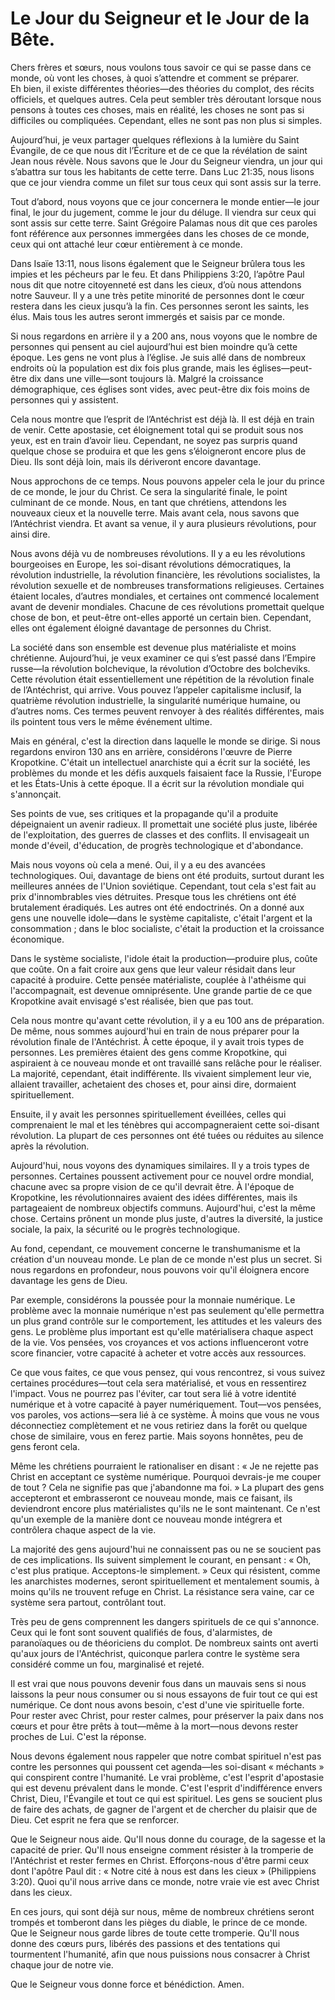 # Le Jour du Seigneur et le Jour de la Bête.  

Chers frères et sœurs, nous voulons tous savoir ce qui se passe dans ce monde, où vont les choses, à quoi s’attendre et comment se préparer.  
Eh bien, il existe différentes théories—des théories du complot, des récits officiels, et quelques autres. Cela peut sembler très déroutant lorsque nous pensons à toutes ces choses, mais en réalité, les choses ne sont pas si difficiles ou compliquées. Cependant, elles ne sont pas non plus si simples.  

Aujourd’hui, je veux partager quelques réflexions à la lumière du Saint Évangile, de ce que nous dit l’Écriture et de ce que la révélation de saint Jean nous révèle. Nous savons que le Jour du Seigneur viendra, un jour qui s’abattra sur tous les habitants de cette terre. Dans Luc 21:35, nous lisons que ce jour viendra comme un filet sur tous ceux qui sont assis sur la terre.  

Tout d’abord, nous voyons que ce jour concernera le monde entier—le jour final, le jour du jugement, comme le jour du déluge. Il viendra sur ceux qui sont assis sur cette terre. Saint Grégoire Palamas nous dit que ces paroles font référence aux personnes immergées dans les choses de ce monde, ceux qui ont attaché leur cœur entièrement à ce monde.  

Dans Isaïe 13:11, nous lisons également que le Seigneur brûlera tous les impies et les pécheurs par le feu. Et dans Philippiens 3:20, l’apôtre Paul nous dit que notre citoyenneté est dans les cieux, d’où nous attendons notre Sauveur. Il y a une très petite minorité de personnes dont le cœur restera dans les cieux jusqu’à la fin. Ces personnes seront les saints, les élus. Mais tous les autres seront immergés et saisis par ce monde.  

Si nous regardons en arrière il y a 200 ans, nous voyons que le nombre de personnes qui pensent au ciel aujourd’hui est bien moindre qu’à cette époque. Les gens ne vont plus à l’église. Je suis allé dans de nombreux endroits où la population est dix fois plus grande, mais les églises—peut-être dix dans une ville—sont toujours là. Malgré la croissance démographique, ces églises sont vides, avec peut-être dix fois moins de personnes qui y assistent.  

Cela nous montre que l’esprit de l’Antéchrist est déjà là. Il est déjà en train de venir. Cette apostasie, cet éloignement total qui se produit sous nos yeux, est en train d’avoir lieu. Cependant, ne soyez pas surpris quand quelque chose se produira et que les gens s’éloigneront encore plus de Dieu. Ils sont déjà loin, mais ils dériveront encore davantage.  

Nous approchons de ce temps. Nous pouvons appeler cela le jour du prince de ce monde, le jour du Christ. Ce sera la singularité finale, le point culminant de ce monde. Nous, en tant que chrétiens, attendons les nouveaux cieux et la nouvelle terre. Mais avant cela, nous savons que l’Antéchrist viendra. Et avant sa venue, il y aura plusieurs révolutions, pour ainsi dire.  

Nous avons déjà vu de nombreuses révolutions. Il y a eu les révolutions bourgeoises en Europe, les soi-disant révolutions démocratiques, la révolution industrielle, la révolution financière, les révolutions socialistes, la révolution sexuelle et de nombreuses transformations religieuses. Certaines étaient locales, d’autres mondiales, et certaines ont commencé localement avant de devenir mondiales. Chacune de ces révolutions promettait quelque chose de bon, et peut-être ont-elles apporté un certain bien. Cependant, elles ont également éloigné davantage de personnes du Christ.  

La société dans son ensemble est devenue plus matérialiste et moins chrétienne. Aujourd’hui, je veux examiner ce qui s’est passé dans l’Empire russe—la révolution bolchevique, la révolution d’Octobre des bolcheviks. Cette révolution était essentiellement une répétition de la révolution finale de l’Antéchrist, qui arrive. Vous pouvez l’appeler capitalisme inclusif, la quatrième révolution industrielle, la singularité numérique humaine, ou d’autres noms. Ces termes peuvent renvoyer à des réalités différentes, mais ils pointent tous vers le même événement ultime.

Mais en général, c'est la direction dans laquelle le monde se dirige. Si nous regardons environ 130 ans en arrière, considérons l'œuvre de Pierre Kropotkine. C'était un intellectuel anarchiste qui a écrit sur la société, les problèmes du monde et les défis auxquels faisaient face la Russie, l'Europe et les États-Unis à cette époque. Il a écrit sur la révolution mondiale qui s'annonçait.  

Ses points de vue, ses critiques et la propagande qu'il a produite dépeignaient un avenir radieux. Il promettait une société plus juste, libérée de l'exploitation, des guerres de classes et des conflits. Il envisageait un monde d'éveil, d'éducation, de progrès technologique et d'abondance.  

Mais nous voyons où cela a mené. Oui, il y a eu des avancées technologiques. Oui, davantage de biens ont été produits, surtout durant les meilleures années de l'Union soviétique. Cependant, tout cela s'est fait au prix d'innombrables vies détruites. Presque tous les chrétiens ont été brutalement éradiqués. Les autres ont été endoctrinés. On a donné aux gens une nouvelle idole—dans le système capitaliste, c'était l'argent et la consommation ; dans le bloc socialiste, c'était la production et la croissance économique.  

Dans le système socialiste, l'idole était la production—produire plus, coûte que coûte. On a fait croire aux gens que leur valeur résidait dans leur capacité à produire. Cette pensée matérialiste, couplée à l'athéisme qui l'accompagnait, est devenue omniprésente. Une grande partie de ce que Kropotkine avait envisagé s'est réalisée, bien que pas tout.  

Cela nous montre qu'avant cette révolution, il y a eu 100 ans de préparation. De même, nous sommes aujourd'hui en train de nous préparer pour la révolution finale de l'Antéchrist. À cette époque, il y avait trois types de personnes. Les premières étaient des gens comme Kropotkine, qui aspiraient à ce nouveau monde et ont travaillé sans relâche pour le réaliser. La majorité, cependant, était indifférente. Ils vivaient simplement leur vie, allaient travailler, achetaient des choses et, pour ainsi dire, dormaient spirituellement.  

Ensuite, il y avait les personnes spirituellement éveillées, celles qui comprenaient le mal et les ténèbres qui accompagneraient cette soi-disant révolution. La plupart de ces personnes ont été tuées ou réduites au silence après la révolution.  

Aujourd'hui, nous voyons des dynamiques similaires. Il y a trois types de personnes. Certaines poussent activement pour ce nouvel ordre mondial, chacune avec sa propre vision de ce qu'il devrait être. À l'époque de Kropotkine, les révolutionnaires avaient des idées différentes, mais ils partageaient de nombreux objectifs communs. Aujourd'hui, c'est la même chose. Certains prônent un monde plus juste, d'autres la diversité, la justice sociale, la paix, la sécurité ou le progrès technologique.  

Au fond, cependant, ce mouvement concerne le transhumanisme et la création d'un nouveau monde. Le plan de ce monde n'est plus un secret. Si nous regardons en profondeur, nous pouvons voir qu'il éloignera encore davantage les gens de Dieu.  

Par exemple, considérons la poussée pour la monnaie numérique. Le problème avec la monnaie numérique n'est pas seulement qu'elle permettra un plus grand contrôle sur le comportement, les attitudes et les valeurs des gens. Le problème plus important est qu'elle matérialisera chaque aspect de la vie. Vos pensées, vos croyances et vos actions influenceront votre score financier, votre capacité à acheter et votre accès aux ressources.  

Ce que vous faites, ce que vous pensez, qui vous rencontrez, si vous suivez certaines procédures—tout cela sera matérialisé, et vous en ressentirez l'impact. Vous ne pourrez pas l'éviter, car tout sera lié à votre identité numérique et à votre capacité à payer numériquement. Tout—vos pensées, vos paroles, vos actions—sera lié à ce système. À moins que vous ne vous déconnectiez complètement et ne vous retiriez dans la forêt ou quelque chose de similaire, vous en ferez partie. Mais soyons honnêtes, peu de gens feront cela.  

Même les chrétiens pourraient le rationaliser en disant : « Je ne rejette pas Christ en acceptant ce système numérique. Pourquoi devrais-je me couper de tout ? Cela ne signifie pas que j'abandonne ma foi. » La plupart des gens accepteront et embrasseront ce nouveau monde, mais ce faisant, ils deviendront encore plus matérialistes qu'ils ne le sont maintenant. Ce n'est qu'un exemple de la manière dont ce nouveau monde intégrera et contrôlera chaque aspect de la vie.  

La majorité des gens aujourd'hui ne connaissent pas ou ne se soucient pas de ces implications. Ils suivent simplement le courant, en pensant : « Oh, c'est plus pratique. Acceptons-le simplement. » Ceux qui résistent, comme les anarchistes modernes, seront spirituellement et mentalement soumis, à moins qu'ils ne trouvent refuge en Christ. La résistance sera vaine, car ce système sera partout, contrôlant tout.  

Très peu de gens comprennent les dangers spirituels de ce qui s'annonce. Ceux qui le font sont souvent qualifiés de fous, d'alarmistes, de paranoïaques ou de théoriciens du complot. De nombreux saints ont averti qu'aux jours de l'Antéchrist, quiconque parlera contre le système sera considéré comme un fou, marginalisé et rejeté.  

Il est vrai que nous pouvons devenir fous dans un mauvais sens si nous laissons la peur nous consumer ou si nous essayons de fuir tout ce qui est numérique. Ce dont nous avons besoin, c'est d'une vie spirituelle forte. Pour rester avec Christ, pour rester calmes, pour préserver la paix dans nos cœurs et pour être prêts à tout—même à la mort—nous devons rester proches de Lui. C'est la réponse.  

Nous devons également nous rappeler que notre combat spirituel n'est pas contre les personnes qui poussent cet agenda—les soi-disant « méchants » qui conspirent contre l'humanité. Le vrai problème, c'est l'esprit d'apostasie qui est devenu prévalent dans le monde. C'est l'esprit d'indifférence envers Christ, Dieu, l'Évangile et tout ce qui est spirituel. Les gens se soucient plus de faire des achats, de gagner de l'argent et de chercher du plaisir que de Dieu. Cet esprit ne fera que se renforcer.  

Que le Seigneur nous aide. Qu'Il nous donne du courage, de la sagesse et la capacité de prier. Qu'Il nous enseigne comment résister à la tromperie de l'Antéchrist et rester fermes en Christ. Efforçons-nous d'être parmi ceux dont l'apôtre Paul dit : « Notre cité à nous est dans les cieux » (Philippiens 3:20). Quoi qu'il nous arrive dans ce monde, notre vraie vie est avec Christ dans les cieux.  

En ces jours, qui sont déjà sur nous, même de nombreux chrétiens seront trompés et tomberont dans les pièges du diable, le prince de ce monde. Que le Seigneur nous garde libres de toute cette tromperie. Qu'Il nous donne des cœurs purs, libérés des passions et des tentations qui tourmentent l'humanité, afin que nous puissions nous consacrer à Christ chaque jour de notre vie.  

Que le Seigneur vous donne force et bénédiction. Amen.

